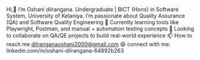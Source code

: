 Hi,👋 I’m Oshani dilrangana.
Undergraduate | BICT (Hons) in Software System, University of Kelaniya.
    I’m passionate about Quality Assurance (QA) and Software Quality Engineering
🌱 Currently learning tools like Playwright, Postman, and manual + automation testing concepts
💼 Looking to collaborate on QA/QE projects to build real-world experience
📫 How to reach me dilranganaoshani2000@gmail.com
😄 connect with me:
   linkedin.com/in/oshani-dilrangana-64892b263
 

